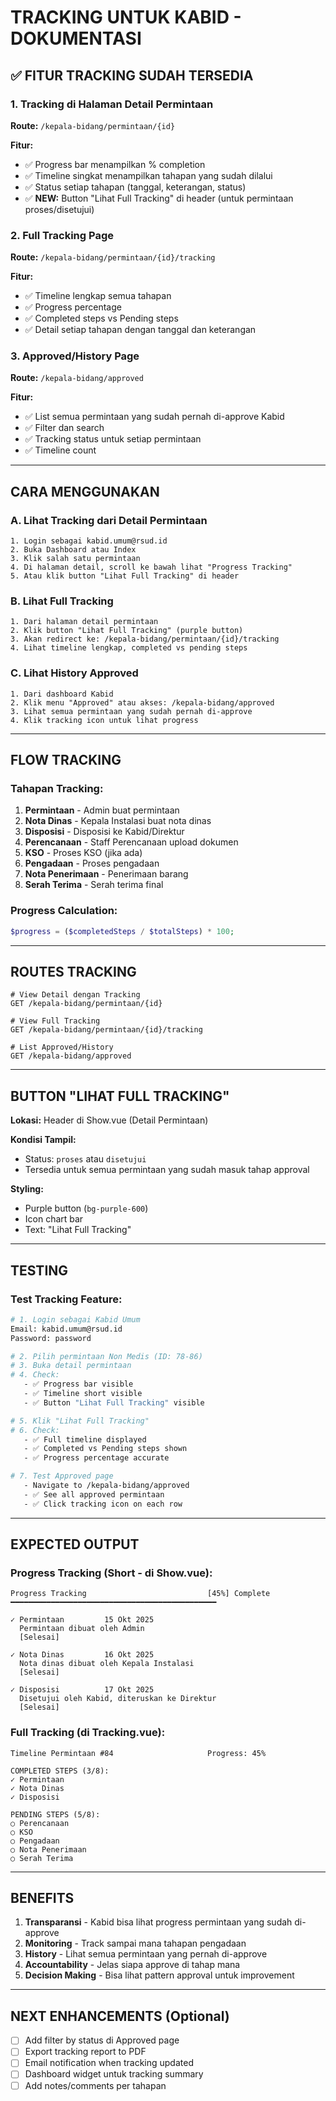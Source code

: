 # TRACKING UNTUK KABID - DOKUMENTASI

## ✅ FITUR TRACKING SUDAH TERSEDIA

### 1. Tracking di Halaman Detail Permintaan

**Route:** `/kepala-bidang/permintaan/{id}`

**Fitur:**
- ✅ Progress bar menampilkan % completion
- ✅ Timeline singkat menampilkan tahapan yang sudah dilalui
- ✅ Status setiap tahapan (tanggal, keterangan, status)
- ✅ **NEW:** Button "Lihat Full Tracking" di header (untuk permintaan proses/disetujui)

### 2. Full Tracking Page

**Route:** `/kepala-bidang/permintaan/{id}/tracking`

**Fitur:**
- ✅ Timeline lengkap semua tahapan
- ✅ Progress percentage
- ✅ Completed steps vs Pending steps
- ✅ Detail setiap tahapan dengan tanggal dan keterangan

### 3. Approved/History Page

**Route:** `/kepala-bidang/approved`

**Fitur:**
- ✅ List semua permintaan yang sudah pernah di-approve Kabid
- ✅ Filter dan search
- ✅ Tracking status untuk setiap permintaan
- ✅ Timeline count

---

## CARA MENGGUNAKAN

### A. Lihat Tracking dari Detail Permintaan

```
1. Login sebagai kabid.umum@rsud.id
2. Buka Dashboard atau Index
3. Klik salah satu permintaan
4. Di halaman detail, scroll ke bawah lihat "Progress Tracking"
5. Atau klik button "Lihat Full Tracking" di header
```

### B. Lihat Full Tracking

```
1. Dari halaman detail permintaan
2. Klik button "Lihat Full Tracking" (purple button)
3. Akan redirect ke: /kepala-bidang/permintaan/{id}/tracking
4. Lihat timeline lengkap, completed vs pending steps
```

### C. Lihat History Approved

```
1. Dari dashboard Kabid
2. Klik menu "Approved" atau akses: /kepala-bidang/approved
3. Lihat semua permintaan yang sudah pernah di-approve
4. Klik tracking icon untuk lihat progress
```

---

## FLOW TRACKING

### Tahapan Tracking:

1. **Permintaan** - Admin buat permintaan
2. **Nota Dinas** - Kepala Instalasi buat nota dinas
3. **Disposisi** - Disposisi ke Kabid/Direktur
4. **Perencanaan** - Staff Perencanaan upload dokumen
5. **KSO** - Proses KSO (jika ada)
6. **Pengadaan** - Proses pengadaan
7. **Nota Penerimaan** - Penerimaan barang
8. **Serah Terima** - Serah terima final

### Progress Calculation:

```php
$progress = ($completedSteps / $totalSteps) * 100;
```

---

## ROUTES TRACKING

```
# View Detail dengan Tracking
GET /kepala-bidang/permintaan/{id}

# View Full Tracking
GET /kepala-bidang/permintaan/{id}/tracking

# List Approved/History
GET /kepala-bidang/approved
```

---

## BUTTON "LIHAT FULL TRACKING"

**Lokasi:** Header di Show.vue (Detail Permintaan)

**Kondisi Tampil:**
- Status: `proses` atau `disetujui`
- Tersedia untuk semua permintaan yang sudah masuk tahap approval

**Styling:**
- Purple button (`bg-purple-600`)
- Icon chart bar
- Text: "Lihat Full Tracking"

---

## TESTING

### Test Tracking Feature:

```bash
# 1. Login sebagai Kabid Umum
Email: kabid.umum@rsud.id
Password: password

# 2. Pilih permintaan Non Medis (ID: 78-86)
# 3. Buka detail permintaan
# 4. Check:
   - ✅ Progress bar visible
   - ✅ Timeline short visible
   - ✅ Button "Lihat Full Tracking" visible

# 5. Klik "Lihat Full Tracking"
# 6. Check:
   - ✅ Full timeline displayed
   - ✅ Completed vs Pending steps shown
   - ✅ Progress percentage accurate

# 7. Test Approved page
   - Navigate to /kepala-bidang/approved
   - ✅ See all approved permintaan
   - ✅ Click tracking icon on each row
```

---

## EXPECTED OUTPUT

### Progress Tracking (Short - di Show.vue):

```
Progress Tracking                           [45%] Complete
━━━━━━━━━━━━━━━━━━━━━━━━━━━━━━━━━━━━━━━━━━━━━━

✓ Permintaan         15 Okt 2025
  Permintaan dibuat oleh Admin
  [Selesai]

✓ Nota Dinas         16 Okt 2025
  Nota dinas dibuat oleh Kepala Instalasi
  [Selesai]

✓ Disposisi          17 Okt 2025
  Disetujui oleh Kabid, diteruskan ke Direktur
  [Selesai]
```

### Full Tracking (di Tracking.vue):

```
Timeline Permintaan #84                     Progress: 45%

COMPLETED STEPS (3/8):
✓ Permintaan
✓ Nota Dinas  
✓ Disposisi

PENDING STEPS (5/8):
○ Perencanaan
○ KSO
○ Pengadaan
○ Nota Penerimaan
○ Serah Terima
```

---

## BENEFITS

1. **Transparansi** - Kabid bisa lihat progress permintaan yang sudah di-approve
2. **Monitoring** - Track sampai mana tahapan pengadaan
3. **History** - Lihat semua permintaan yang pernah di-approve
4. **Accountability** - Jelas siapa approve di tahap mana
5. **Decision Making** - Bisa lihat pattern approval untuk improvement

---

## NEXT ENHANCEMENTS (Optional)

- [ ] Add filter by status di Approved page
- [ ] Export tracking report to PDF
- [ ] Email notification when tracking updated
- [ ] Dashboard widget untuk tracking summary
- [ ] Add notes/comments per tahapan
